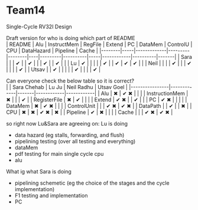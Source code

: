 # Team14

Single-Cycle RV32I Design 
<br>

Draft version for who is doing which part of README
<br>
| README | Alu | InstructMem | RegFile | Extend | PC | DataMem | ControlU | CPU | DataHazard | Pipeline | Cache |
|--------|-----|-------------|---------|--------|----|---------|----------|-----|------------|----------|-------|
| Sara   |     |             |  ✔      |        | ✔  |         |          | ✔  |            | ✔        |       |
| Lu     | ✔   |             |         |        |    | ✔       |          | ✔  | ✔         | ✔        |       |
| Neil   |     |             |         | ✔      |    |         | ✔        |     |           |          | ✔     |
| Utsav  |     | ✔           |         |        |    |         | ✔        |     |           |          | ✔     |
<br>

Can everyone check the below table so it is correct?
<br>
|                | Sara Chehab | Lu Ju | Neil Radhu | Utsav Goel |
|----------------|-------------|-------|------------|------------|
| Alu            | ✖           | ✔ ✖  |            |            |
| InstructionMem | ✖           |       |            | ✔         |
| RegisterFile   | ✖           | ✔    |            |            |
| Extend         | ✔ ✖         |      | ✔          |            |
| PC             | ✔ ✖         |      |            |            |
| DataMem        | ✖           | ✔ ✖  |            |            |
| ControlUnit    |              |      | ✔ ✖       | ✔ ✖       |
| DataPath       |              |  ✔   |            | ✖         |
| CPU            | ✖           | ✖    | ✔ ✖        | ✖         |
| Pipeline       | ✔           | ✖    |            |            |
| Cache          |              |      | ✔ ✖       | ✔ ✖       |

so right now Lu&Sara are agreeing on: Lu is doing
- data hazard (eg stalls, forwarding, and flush)
- pipelining testing (over all testing and everything)
- dataMem
- pdf testing for main single cycle cpu
- alu 

What ig what Sara is doing
- pipelining schemetic (eg the choice of the stages and the cycle implementation)
- F1 testing and implementation 
- PC

